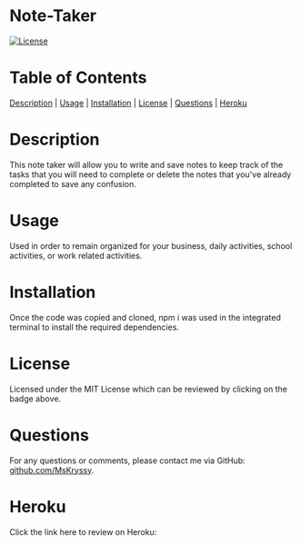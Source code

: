 # Note-Taker

[![License](https://img.shields.io/badge/License-MIT-blueviolet.svg)](https://opensource.org/licenses/MIT)

# Table of Contents

[Description](#description) | [Usage](#usage) | [Installation](#installation) | [License](#license) | [Questions](#questions) | [Heroku](#heroku)

# Description

This note taker will allow you to write and save notes to keep track of the tasks that you will need to complete or delete the notes that you've already completed to save any confusion. 

# Usage

Used in order to remain organized for your business, daily activities, school activities, or work related activities.

# Installation

Once the code was copied and cloned, npm i was used in the integrated terminal to install the required dependencies.

# License

Licensed under the MIT License which can be reviewed by clicking on the badge above. 

# Questions

For any questions or comments, please contact me via GitHub: [github.com/MsKryssy](https://github.com/github.com/MsKryssy).

# Heroku

Click the link here to review on Heroku: 